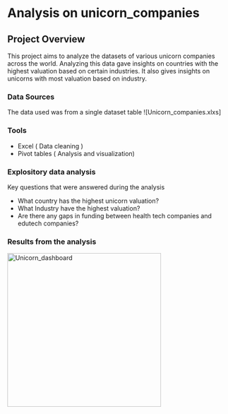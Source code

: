 # Analysis on unicorn_companies

## Project Overview
This project aims to analyze the datasets of various unicorn companies across the world. Analyzing this data gave insights on countries with the highest valuation based on certain industries. It also gives insights on unicorns with most valuation based on industry.

### Data Sources
The data used was from a single dataset table ![Unicorn_companies.xlxs]

### Tools
- Excel ( Data cleaning )
- Pivot tables ( Analysis and visualization)

### Explository data analysis
Key questions that were answered during the analysis
- What country has the highest unicorn valuation?
- What Industry have the highest valuation?
- Are there any gaps in funding between health tech companies and edutech companies?

### Results from the analysis
<img width="348" alt="Unicorn_dashboard" src="https://github.com/Denike-analyst/unicorn_companies/assets/163006247/44465383-d311-46eb-9398-fa9c1ffb0994">
